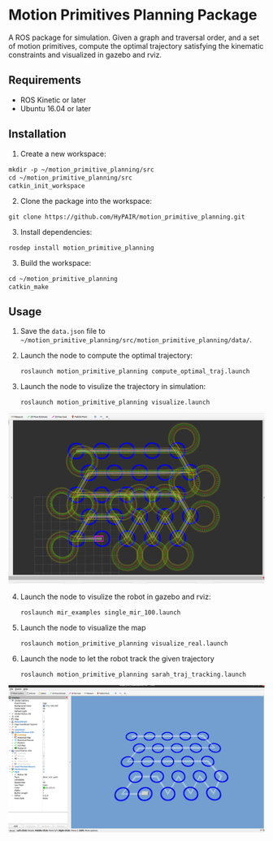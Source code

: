 # Motion Primitives Planning Package
A ROS package for simulation. Given a graph and traversal order, and a set of motion primitives, compute the optimal trajectory satisfying the kinematic constraints and visualized in gazebo and rviz.

## Requirements

 - ROS Kinetic or later
 - Ubuntu 16.04 or later

## Installation

1. Create a new workspace:

```shell
mkdir -p ~/motion_primitive_planning/src
cd ~/motion_primitive_planning/src
catkin_init_workspace
```

2. Clone the package into the workspace:

```shell
git clone https://github.com/HyPAIR/motion_primitive_planning.git
```

3. Install dependencies:
```shell
rosdep install motion_primitive_planning
```

3. Build the workspace:

```shell
cd ~/motion_primitive_planning
catkin_make
```

## Usage

1. Save the ```data.json``` file to ```~/motion_primitive_planning/src/motion_primitive_planning/data/```.

2. Launch the node to compute the optimal trajectory:

    ```shell
    roslaunch motion_primitive_planning compute_optimal_traj.launch
    ```
3. Launch the node to visulize the trajectory in simulation:

    ```shell
   roslaunch motion_primitive_planning visualize.launch
    ```
    
![Screenshot from 2023-02-07 03-33-21](https://github.com/HyPAIR/motion_primitive_planning/blob/main/figure/kf_trajectory.png)

4. Launch the node to visulize the robot in gazebo and rviz:

    ```shell
   roslaunch mir_examples single_mir_100.launch 
    ```
    
5. Launch the node to visualize the map

    ```shell
   roslaunch motion_primitive_planning visualize_real.launch 
    ```
    
6. Launch the node to let the robot track the given trajectory

    ```shell
   roslaunch motion_primitive_planning sarah_traj_tracking.launch 
    ```
![Screenshot from 2023-02-07 03-23-38](https://github.com/HyPAIR/motion_primitive_planning/blob/main/figure/real_robot_sim.png)
